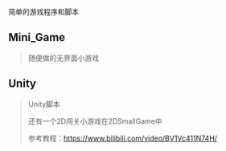 简单的游戏程序和脚本

## Mini_Game
> 随便做的无界面小游戏

## Unity
> Unity脚本
>
> 还有一个2D闯关小游戏在2DSmallGame中
>
> 参考教程：https://www.bilibili.com/video/BV1Vc411N74H/
